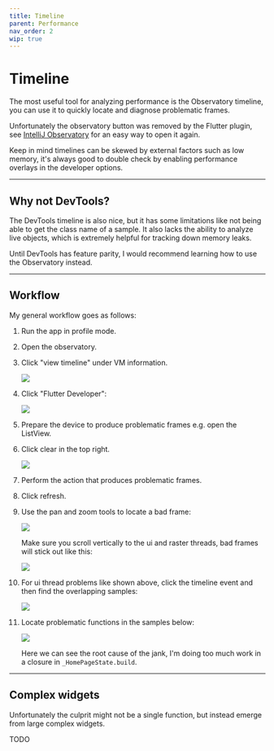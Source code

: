 ```yaml
---
title: Timeline
parent: Performance
nav_order: 2
wip: true
---
```


# Timeline

The most useful tool for analyzing performance is the Observatory timeline, you can use it to quickly locate and
diagnose problematic frames.

Unfortunately the observatory button was removed by the Flutter plugin, see
[IntelliJ Observatory](/docs/faq/intellij-observatory) for an easy way to open it again.

Keep in mind timelines can be skewed by external factors such as low memory, it's always good to double check by
enabling performance overlays in the developer options.

---

## Why not DevTools?

The DevTools timeline is also nice, but it has some limitations like not being able to get the class name of a sample.
It also lacks the ability to analyze live objects, which is extremely helpful for tracking down memory leaks.

Until DevTools has feature parity, I would recommend learning how to use the Observatory instead.

---

## Workflow

My general workflow goes as follows:

1.  Run the app in profile mode.
2.  Open the observatory.
3.  Click "view timeline" under VM information.
   
    ![](https://i.tst.sh/06Hvq.png)
4.  Click "Flutter Developer":

    ![](https://i.tst.sh/2rRlw.png)
5.  Prepare the device to produce problematic frames e.g. open the ListView.
6.  Click clear in the top right.

    ![](https://i.tst.sh/8K9Qj.png)
7.  Perform the action that produces problematic frames.
8.  Click refresh.
9.  Use the pan and zoom tools to locate a bad frame:
   
    ![](https://i.tst.sh/6irRQ.png)
   
    Make sure you scroll vertically to the ui and raster threads, bad frames will stick out like this:
   
    ![](https://i.tst.sh/m3oj7.png)
10. For ui thread problems like shown above, click the timeline event and then find the overlapping samples:
    
    ![](https://i.tst.sh/dBZ5S.png)
11. Locate problematic functions in the samples below:
    
    ![](https://i.tst.sh/WYvPe.png)
    
    Here we can see the root cause of the jank, I'm doing too much work in a closure in `_HomePageState.build`.

---

## Complex widgets

Unfortunately the culprit might not be a single function, but instead emerge from large complex widgets.

TODO
